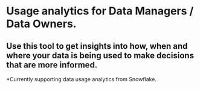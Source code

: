 # Usage analytics for Data Managers / Data Owners.


## Use this tool to get insights into how, when and where your data is being used to make decisions that are more informed.

*Currently supporting data usage analytics from Snowflake.
